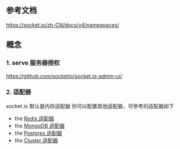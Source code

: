 ## 参考文档
https://socket.io/zh-CN/docs/v4/namespaces/



## 概念
### 1. serve 服务器授权
https://github.com/socketio/socket.io-admin-ui/


### 2. 适配器
socket.io 默认是内存适配器 你可以配置其他适配器，可参考的适配器如下
-   the [Redis 适配器](https://socket.io/zh-CN/docs/v4/redis-adapter/)
-   the [MongoDB 适配器](https://socket.io/zh-CN/docs/v4/mongo-adapter/)
-   the [Postgres 适配器](https://socket.io/zh-CN/docs/v4/postgres-adapter/)
-   the [Cluster 适配器](https://socket.io/zh-CN/docs/v4/cluster-adapter/)

